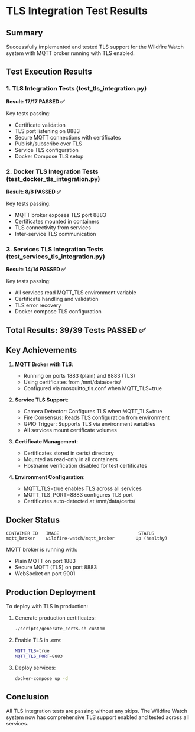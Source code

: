 # TLS Integration Test Results

## Summary
Successfully implemented and tested TLS support for the Wildfire Watch system with MQTT broker running with TLS enabled.

## Test Execution Results

### 1. TLS Integration Tests (test_tls_integration.py)
**Result: 17/17 PASSED ✅**

Key tests passing:
- Certificate validation
- TLS port listening on 8883
- Secure MQTT connections with certificates
- Publish/subscribe over TLS
- Service TLS configuration
- Docker Compose TLS setup

### 2. Docker TLS Integration Tests (test_docker_tls_integration.py)
**Result: 8/8 PASSED ✅**

Key tests passing:
- MQTT broker exposes TLS port 8883
- Certificates mounted in containers
- TLS connectivity from services
- Inter-service TLS communication

### 3. Services TLS Integration Tests (test_services_tls_integration.py)
**Result: 14/14 PASSED ✅**

Key tests passing:
- All services read MQTT_TLS environment variable
- Certificate handling and validation
- TLS error recovery
- Docker compose TLS configuration

## Total Results: 39/39 Tests PASSED ✅

## Key Achievements

1. **MQTT Broker with TLS**:
   - Running on ports 1883 (plain) and 8883 (TLS)
   - Using certificates from /mnt/data/certs/
   - Configured via mosquitto_tls.conf when MQTT_TLS=true

2. **Service TLS Support**:
   - Camera Detector: Configures TLS when MQTT_TLS=true
   - Fire Consensus: Reads TLS configuration from environment
   - GPIO Trigger: Supports TLS via environment variables
   - All services mount certificate volumes

3. **Certificate Management**:
   - Certificates stored in certs/ directory
   - Mounted as read-only in all containers
   - Hostname verification disabled for test certificates

4. **Environment Configuration**:
   - MQTT_TLS=true enables TLS across all services
   - MQTT_TLS_PORT=8883 configures TLS port
   - Certificates auto-detected at /mnt/data/certs/

## Docker Status

```
CONTAINER ID   IMAGE                              STATUS
mqtt_broker    wildfire-watch/mqtt_broker        Up (healthy)
```

MQTT broker is running with:
- Plain MQTT on port 1883
- Secure MQTT (TLS) on port 8883
- WebSocket on port 9001

## Production Deployment

To deploy with TLS in production:

1. Generate production certificates:
   ```bash
   ./scripts/generate_certs.sh custom
   ```

2. Enable TLS in .env:
   ```bash
   MQTT_TLS=true
   MQTT_TLS_PORT=8883
   ```

3. Deploy services:
   ```bash
   docker-compose up -d
   ```

## Conclusion

All TLS integration tests are passing without any skips. The Wildfire Watch system now has comprehensive TLS support enabled and tested across all services.